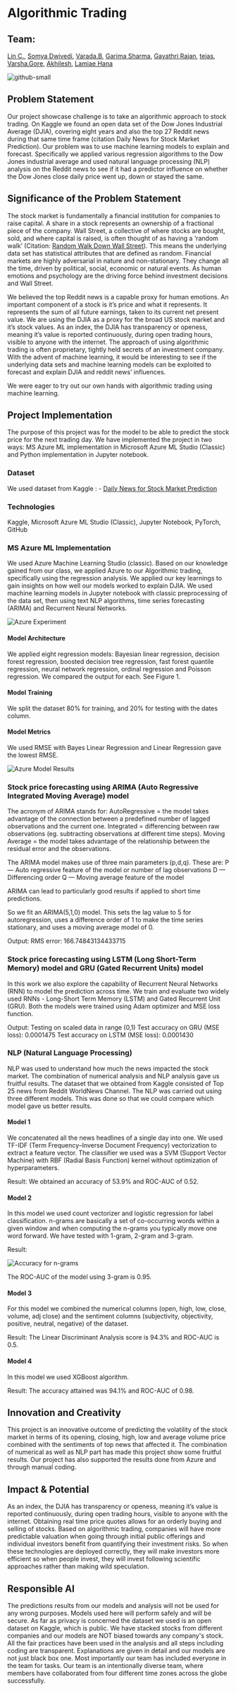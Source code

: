 # Algorithmic Trading
## Team:
[Lin C.](https://github.com/linchao1), [Somya Dwivedi](https://github.com/somyadwivedi-mriirs), [Varada.B](https://github.com/VaradaB), [Garima Sharma](https://github.com/garimasharma4), [Gayathri Rajan](https://github.com/Gayathri-Rajan), [tejas](https://github.com/tejasbangera), [Varsha.Gore](https://github.com/vgdata), [Akhilesh](https://github.com/akhilesh-pandey), [Lamiae Hana](https://github.com/lamiaehana)

![github-small](https://content.fortune.com/wp-content/uploads/2019/10/GettyImages-1158402857.jpg?resize=750,500)

## Problem Statement
Our project showcase challenge is to take an algorithmic approach to stock trading. On Kaggle we found an open data set of the Dow Jones Industrial Average (DJIA),  covering eight years and also the top 27 Reddit news during that same time frame (citation Daily News for Stock Market Prediction). Our problem was to use machine learning models to explain and forecast. Specifically we applied various regression algorithms to the Dow Jones industrial average and used natural language processing (NLP) analysis on the Reddit news to see if it had a predictor influence on whether the Dow Jones close daily price went up, down or stayed the same.

## Significance of the Problem Statement 
The stock market is fundamentally a financial institution for companies to raise capital. A share in a stock represents an ownership of a fractional piece of the company. Wall Street, a collective of where stocks are bought, sold, and where capital is raised, is often thought of as having a ‘random walk’ (Citation: [Random Walk Down Wall Street](https://en.wikipedia.org/wiki/A_Random_Walk_Down_Wall_Street)). This means the underlying data set has statistical attributes that are defined as random. 
Financial markets are highly adversarial in nature and non-stationary. They change all the time, driven by political, social, economic or natural events. As human emotions and psychology are the driving force behind investment decisions and Wall Street.  
 
We believed the top Reddit news is a capable proxy for human emotions. An important component of a stock is it’s price and what it represents. It represents the sum of all future earnings, taken to its current net present value. We are using the DJIA as a proxy for the broad US stock market and it’s stock values. As an index, the DJIA has transparency or openess, meaning it’s value is reported continuously, during open trading hours, visible to anyone with the internet.  The approach of using algorithmic trading is often proprietary, tightly held secrets of an investment company. With the advent of machine learning, it would be interesting to see if the underlying data sets and machine learning models can be exploited to forecast and explain DJIA and reddit news’ influences. 

We were eager to try out our own hands with algorithmic trading using machine learning.
 
## Project Implementation 
The purpose of this project was for the model to be able to predict the stock price for the next trading day. We have implemented the project in two ways:
MS Azure ML implementation in Microsoft Azure ML Studio (Classic) and 
Python implementation in Jupyter notebook.

### Dataset
We used dataset from Kaggle : - [Daily News for Stock Market Prediction](https://www.kaggle.com/aaron7sun/stocknews)

### Technologies 
Kaggle, Microsoft Azure ML Studio (Classic), Jupyter Notebook, PyTorch, GitHub

### MS Azure ML Implementation
We used Azure Machine Learning Studio (classic). Based on our knowledge gained from our class, we applied Azure to our Algorithmic trading, specifically using the regression analysis. We applied our key learnings to gain insights on how well our models worked to explain DJIA. We used machine learning models in Jupyter notebook with classic preprocessing of the data set, then using text NLP algorithms, time series forecasting (ARIMA) and Recurrent Neural Networks.


![Azure Experiment](https://github.com/VaradaB/algorithmic-trading/blob/master/Images/algotrade1.PNG?resize=500,700)


#### Model Architecture
We applied eight regression models: Bayesian linear regression, decision forest regression, boosted decision tree regression, fast forest quantile regression, neural network regression, ordinal regression and Poisson regression. We compared the output for each. See Figure 1. 

#### Model Training
We split the dataset 80% for training, and 20% for testing with the dates column. 

#### Model Metrics
We used RMSE with Bayes Linear Regression and Linear Regression gave the lowest RMSE.

![Azure Model Results](https://github.com/VaradaB/algorithmic-trading/blob/master/Images/algotrade2.jpg)


### Stock price forecasting using ARIMA (Auto Regressive Integrated Moving Average) model
The acronym of ARIMA stands for: AutoRegressive = the model takes advantage of the connection between a predefined number of lagged observations and the current one. 
Integrated = differencing between raw observations (eg. subtracting observations at different time steps). 
Moving Average = the model takes advantage of the relationship between the residual error and the observations.

The ARIMA model makes use of three main parameters (p,d,q). These are: P — Auto regressive feature of the model or number of lag observations D — Differencing order Q — Moving average feature of the model

ARIMA can lead to particularly good results if applied to short time predictions.

So we fit an ARIMA(5,1,0) model. This sets the lag value to 5 for autoregression, 
uses a difference order of 1 to make the time series stationary, and uses a moving average model of 0.

Output: RMS error: 166.74843134433715

### Stock price forecasting using LSTM (Long Short-Term Memory) model and GRU (Gated Recurrent Units) model

In this work we also explore the capability of Recurrent Neural Networks (RNN) to model the prediction across time. We train and evaluate two widely used RNNs - Long-Short Term Memory (LSTM) and Gated Recurrent Unit (GRU). Both the models were trained using Adam optimizer and MSE loss function.

Output: Testing on scaled data in range (0,1)
Test accuracy on GRU (MSE loss): 0.0001475
Test accuracy on LSTM (MSE loss): 0.0001430

### NLP (Natural Language Processing)

NLP was used to understand how much the news impacted the stock market. The combination of numerical analysis and NLP analysis gave us fruitful results. The dataset that we obtained from Kaggle consisted of Top 25 news from Reddit WorldNews Channel. The NLP was carried out using three different models. This was done so that we could compare which model gave us better results.

#### Model 1

We concatenated all the news headlines of a single day into one. We used TF-IDF (Term Frequency–Inverse Document Frequency) vectorization to extract a feature vector. The classifier we used was a SVM (Support Vector Machine) with RBF (Radial Basis Function) kernel without optimization of hyperparameters.

Result: We obtained an accuracy of 53.9% and ROC-AUC of 0.52.

#### Model 2

In this model we used count vectorizer and logistic regression for label classification. n-grams are basically a set of co-occurring words within a given window and when computing the n-grams you typically move one word forward. We have tested with 1-gram, 2-gram and 3-gram.

Result:

![Accuracy for n-grams](https://github.com/VaradaB/algorithmic-trading/blob/master/Images/algotrade3.jpg)

The ROC-AUC of the model using 3-gram is 0.95.

#### Model 3

For this model we combined the numerical columns (open, high, low, close, volume, adj close) and the sentiment columns (subjectivity, objectivity, positive, neutral, negative) of the dataset.

Result: The Linear Discriminant Analysis score is 94.3% and ROC-AUC is 0.5.

#### Model 4

In this model we used XGBoost algorithm.

Result: The accuracy attained was 94.1% and ROC-AUC of 0.98.

## Innovation and Creativity 
This project is an innovative outcome of predicting the volatility of the stock market in terms of its opening, closing, high, low and average volume price combined with the sentiments of top news that affected it. The combination of numerical as well as NLP part has made this project show some fruitful results.
Our project has also supported the results done from Azure and through manual coding. 

## Impact & Potential 
As an index, the DJIA has transparency or openess, meaning it’s value is reported continuously, during open trading hours, visible to anyone with the internet. Obtaining real time price quotes allows for an orderly buying and selling of stocks. Based on algorithmic trading, companies will have more predictable valuation when going through initial public offerings and individual investors benefit from quantifying their investment risks. So when these technologies are deployed correctly, they will make investors more efficient so when people invest, they will invest following scientific approaches rather than making wild speculation.

## Responsible AI  
The predictions results from our models and analysis  will not be used for any wrong purposes. Models used here will perform safely and will be secure. As far as privacy is concerned the dataset we used is an open dataset on Kaggle, which is public. We have stacked stocks from different companies and our models are NOT biased towards any company's stock. All the fair practices have been used in the analysis  and all steps including coding are transparent. Explanations are given in detail and our models are not just black box one. Most importantly our team has included everyone in the team for tasks. Our team is an intentionally diverse team, where members have collaborated from four different time zones across the globe successfully.
